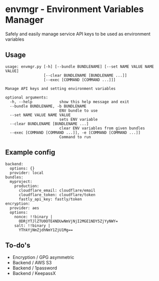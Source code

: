 # envmgr - Environment Variables Manager
Safely and easily manage service API keys to be used as environment variables

## Usage
    usage: envmgr.py [-h] [--bundle BUNDLENAME] [--set NAME VALUE NAME VALUE]
                     [--clear BUNDLENAME [BUNDLENAME ...]]
                     [--exec [COMMAND [COMMAND ...]]]

    Manage API keys and setting environment variables

    optional arguments:
      -h, --help            show this help message and exit
      --bundle BUNDLENAME, -b BUNDLENAME
                            ENV bundle to use
      --set NAME VALUE NAME VALUE
                            sets ENV variable
      --clear BUNDLENAME [BUNDLENAME ...]
                            clear ENV variables from given bundles
      --exec [COMMAND [COMMAND ...]], -e [COMMAND [COMMAND ...]]
                            Command to run

## Example config
    backend:
      options: {}
      provider: local
    bundles:
      myproject:
        production:
          cloudflare_email: cloudflare/email
          cloudflare_token: cloudflare/token
          fastly_api_key: fastly/token
    encryption:
      provider: aes
      options:
        nonce: !!binary |
          ODRjYTJlZTU0OTE4NDUwNmVjNjI2MGE1NDY5ZjYyNWY=
        salt: !!binary |
          YThkYjNmZjdhNmY1ZjU1Mg==

## To-do's
* Encryption / GPG asymmetric
* Backend / AWS S3
* Backend / 1password
* Backend / KeepassX
